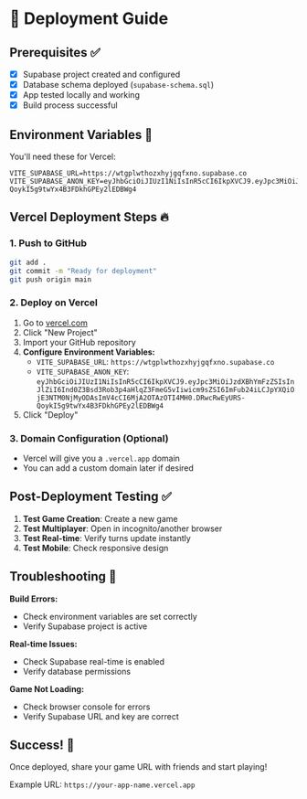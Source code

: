 # 🚀 Deployment Guide

## Prerequisites ✅

- [x] Supabase project created and configured
- [x] Database schema deployed (`supabase-schema.sql`)
- [x] App tested locally and working
- [x] Build process successful

## Environment Variables 📝

You'll need these for Vercel:

```
VITE_SUPABASE_URL=https://wtgplwthozxhyjgqfxno.supabase.co
VITE_SUPABASE_ANON_KEY=eyJhbGciOiJIUzI1NiIsInR5cCI6IkpXVCJ9.eyJpc3MiOiJzdXBhYmFzZSIsInJlZiI6Ind0Z3Bsd3Rob3p4aHlqZ3FmeG5vIiwicm9sZSI6ImFub24iLCJpYXQiOjE3NTM0NjMyODAsImV4cCI6MjA2OTAzOTI4MH0.DRwcRwEyURS-QoykI5g9twYx4B3FDkhGPEy2lEDBWg4
```

## Vercel Deployment Steps 🔥

### 1. Push to GitHub
```bash
git add .
git commit -m "Ready for deployment"
git push origin main
```

### 2. Deploy on Vercel
1. Go to [vercel.com](https://vercel.com)
2. Click "New Project"
3. Import your GitHub repository
4. **Configure Environment Variables:**
   - `VITE_SUPABASE_URL`: `https://wtgplwthozxhyjgqfxno.supabase.co`
   - `VITE_SUPABASE_ANON_KEY`: `eyJhbGciOiJIUzI1NiIsInR5cCI6IkpXVCJ9.eyJpc3MiOiJzdXBhYmFzZSIsInJlZiI6Ind0Z3Bsd3Rob3p4aHlqZ3FmeG5vIiwicm9sZSI6ImFub24iLCJpYXQiOjE3NTM0NjMyODAsImV4cCI6MjA2OTAzOTI4MH0.DRwcRwEyURS-QoykI5g9twYx4B3FDkhGPEy2lEDBWg4`
5. Click "Deploy"

### 3. Domain Configuration (Optional)
- Vercel will give you a `.vercel.app` domain
- You can add a custom domain later if desired

## Post-Deployment Testing ✅

1. **Test Game Creation**: Create a new game
2. **Test Multiplayer**: Open in incognito/another browser
3. **Test Real-time**: Verify turns update instantly
4. **Test Mobile**: Check responsive design

## Troubleshooting 🔧

**Build Errors:**
- Check environment variables are set correctly
- Verify Supabase project is active

**Real-time Issues:**
- Check Supabase real-time is enabled
- Verify database permissions

**Game Not Loading:**
- Check browser console for errors
- Verify Supabase URL and key are correct

## Success! 🎉

Once deployed, share your game URL with friends and start playing!

Example URL: `https://your-app-name.vercel.app` 
